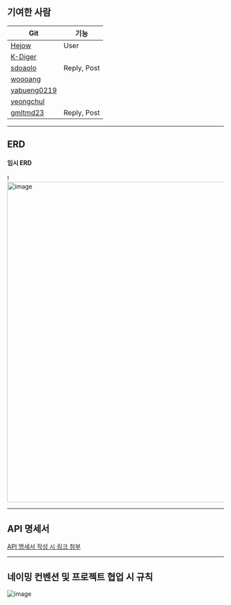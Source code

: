 ## 기여한 사람

| Git                                           | 기능  |
|-----------------------------------------------|-----|
| [Hejow](https://github.com/Hejow)             | User |
| [K-Diger](https://github.com/K-Diger)         |     |
| [sdoaolo](https://github.com/sdoaolo)         |  Reply, Post  |
| [woooang](https://github.com/woooang)          |     |
| [yabueng0219](https://github.com/yabueng0219) |     |
| [yeongchul](https://github.com/yeongchul)     |     |
| [gmltmd23](https://github.com/gmltmd23)     | Reply, Post  |


---

## ERD
#### 임시 ERD
!<img width="745" alt="image" src="https://user-images.githubusercontent.com/81742959/202502959-1e4fdd85-404b-4d38-980b-cce264db2015.png">

---

## API 명세서

[API 명세서 작성 시 링크 첨부]()

---

## 네이밍 컨벤션 및 프로젝트 협업 시 규칙
![image](https://user-images.githubusercontent.com/81742959/202502783-ce793b7d-cbfe-40d1-ae32-636ee3efd778.png)

